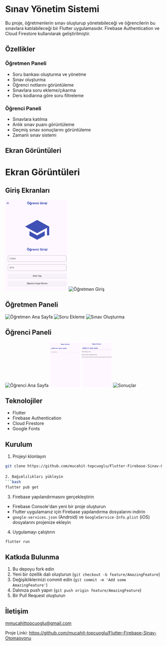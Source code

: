 # Sınav Yönetim Sistemi

Bu proje, öğretmenlerin sınav oluşturup yönetebileceği ve öğrencilerin bu sınavlara katılabileceği bir Flutter uygulamasıdır. Firebase Authentication ve Cloud Firestore kullanılarak geliştirilmiştir.

## Özellikler

### Öğretmen Paneli
- Soru bankası oluşturma ve yönetme
- Sınav oluşturma
- Öğrenci notlarını görüntüleme
- Sınavlara soru ekleme/çıkarma
- Ders kodlarına göre soru filtreleme

### Öğrenci Paneli
- Sınavlara katılma
- Anlık sınav puanı görüntüleme
- Geçmiş sınav sonuçlarını görüntüleme
- Zamanlı sınav sistemi

## Ekran Görüntüleri

# Ekran Görüntüleri

## Giriş Ekranları
<p float="left">
  <img src="screenshots/ogrenci_giris.png" width="200" alt="Öğrenci Giriş"/>
  <img src="screenshots/ogretmen_giris.png" width="200" alt="Öğretmen Giriş"/>
</p>

## Öğretmen Paneli
<p float="left">
  <img src="screenshots/ogretmen_anasayfa.png" width="200" alt="Öğretmen Ana Sayfa"/>
  <img src="screenshots/soru_ekleme.png" width="200" alt="Soru Ekleme"/>
  <img src="screenshots/sinav_olusturma.png" width="200" alt="Sınav Oluşturma"/>
</p>

## Öğrenci Paneli
<p float="left">
  <img src="screenshots/ogrenci_anasayfa.png" width="200" alt="Öğrenci Ana Sayfa"/>
  <img src="screenshots/sinav_ekrani.png" width="200" alt="Sınav Ekranı"/>
  <img src="screenshots/sonuclar.png" width="200" alt="Sonuçlar"/>
</p>

## Teknolojiler

- Flutter
- Firebase Authentication
- Cloud Firestore
- Google Fonts

## Kurulum

1. Projeyi klonlayın
```bash
git clone https://github.com/mucahit-topcuoglu/Flutter-Firebase-Sinav-Otomasyonu.git

2. Bağımlılıkları yükleyin
```bash
flutter pub get
```

3. Firebase yapılandırmasını gerçekleştirin
- Firebase Console'dan yeni bir proje oluşturun
- Flutter uygulamanız için Firebase yapılandırma dosyalarını indirin
- `google-services.json` (Android) ve `GoogleService-Info.plist` (iOS) dosyalarını projenize ekleyin

4. Uygulamayı çalıştırın
```bash
flutter run
```

## Katkıda Bulunma

1. Bu depoyu fork edin
2. Yeni bir özellik dalı oluşturun (`git checkout -b feature/AmazingFeature`)
3. Değişikliklerinizi commit edin (`git commit -m 'Add some AmazingFeature'`)
4. Dalınıza push yapın (`git push origin feature/AmazingFeature`)
5. Bir Pull Request oluşturun



## İletişim

mmucahittopcuoglu@gmail.com

Proje Linki: https://github.com/mucahit-topcuoglu/Flutter-Firebase-Sinav-Otomasyonu
